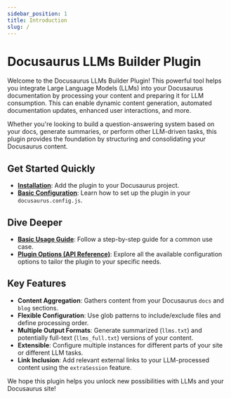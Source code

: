 ```yaml
---
sidebar_position: 1
title: Introduction
slug: /
---
```


# Docusaurus LLMs Builder Plugin

Welcome to the Docusaurus LLMs Builder Plugin! This powerful tool helps you integrate Large Language Models (LLMs) into your Docusaurus documentation by processing your content and preparing it for LLM consumption. This can enable dynamic content generation, automated documentation updates, enhanced user interactions, and more.

Whether you're looking to build a question-answering system based on your docs, generate summaries, or perform other LLM-driven tasks, this plugin provides the foundation by structuring and consolidating your Docusaurus content.

## Get Started Quickly

-   **[Installation](./getting-started/installation.md)**: Add the plugin to your Docusaurus project.
-   **[Basic Configuration](./getting-started/configuration.md)**: Learn how to set up the plugin in your `docusaurus.config.js`.

## Dive Deeper

-   **[Basic Usage Guide](./guides/basic-usage.md)**: Follow a step-by-step guide for a common use case.
-   **[Plugin Options (API Reference)](./api/plugin-options.md)**: Explore all the available configuration options to tailor the plugin to your specific needs.

## Key Features

-   **Content Aggregation**: Gathers content from your Docusaurus `docs` and `blog` sections.
-   **Flexible Configuration**: Use glob patterns to include/exclude files and define processing order.
-   **Multiple Output Formats**: Generate summarized (`llms.txt`) and potentially full-text (`llms_full.txt`) versions of your content.
-   **Extensible**: Configure multiple instances for different parts of your site or different LLM tasks.
-   **Link Inclusion**: Add relevant external links to your LLM-processed content using the `extraSession` feature.

We hope this plugin helps you unlock new possibilities with LLMs and your Docusaurus site!
```
